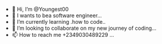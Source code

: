 - 👋 Hi, I’m @Youngest00
- 👀 I wants to bea software engineer...
- 🌱 I’m currently learning .how to code..
- 💞️ I’m looking to collaborate on my new journey of coding...
- 📫 How to reach me +2349030489229
...

<!---
Youngest00/Youngest00 is a ✨ special ✨ repository because its `README.md` (this file) appears on your GitHub profile.
You can click the Preview link to take a look at your changes.
--->
